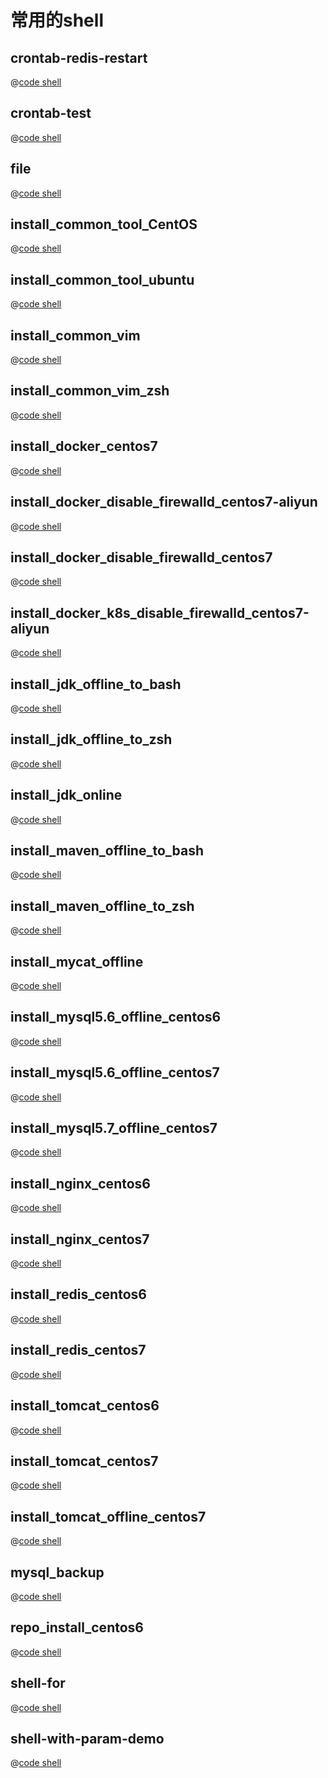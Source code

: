 # 常用的shell

 

## crontab-redis-restart

@[code shell](./shells/crontab-redis-restart.sh)

## crontab-test

@[code shell](./shells/crontab-test.sh)

## file

@[code shell](./shells/file.mjs)

## install_common_tool_CentOS

@[code shell](./shells/install_common_tool_CentOS.sh)

## install_common_tool_ubuntu

@[code shell](./shells/install_common_tool_ubuntu.sh)

## install_common_vim

@[code shell](./shells/install_common_vim.sh)

## install_common_vim_zsh

@[code shell](./shells/install_common_vim_zsh.sh)

## install_docker_centos7

@[code shell](./shells/install_docker_centos7.sh)

## install_docker_disable_firewalld_centos7-aliyun

@[code shell](./shells/install_docker_disable_firewalld_centos7-aliyun.sh)

## install_docker_disable_firewalld_centos7

@[code shell](./shells/install_docker_disable_firewalld_centos7.sh)

## install_docker_k8s_disable_firewalld_centos7-aliyun

@[code shell](./shells/install_docker_k8s_disable_firewalld_centos7-aliyun.sh)

## install_jdk_offline_to_bash

@[code shell](./shells/install_jdk_offline_to_bash.sh)

## install_jdk_offline_to_zsh

@[code shell](./shells/install_jdk_offline_to_zsh.sh)

## install_jdk_online

@[code shell](./shells/install_jdk_online.sh)

## install_maven_offline_to_bash

@[code shell](./shells/install_maven_offline_to_bash.sh)

## install_maven_offline_to_zsh

@[code shell](./shells/install_maven_offline_to_zsh.sh)

## install_mycat_offline

@[code shell](./shells/install_mycat_offline.sh)

## install_mysql5.6_offline_centos6

@[code shell](./shells/install_mysql5.6_offline_centos6.sh)

## install_mysql5.6_offline_centos7

@[code shell](./shells/install_mysql5.6_offline_centos7.sh)

## install_mysql5.7_offline_centos7

@[code shell](./shells/install_mysql5.7_offline_centos7.sh)

## install_nginx_centos6

@[code shell](./shells/install_nginx_centos6.sh)

## install_nginx_centos7

@[code shell](./shells/install_nginx_centos7.sh)

## install_redis_centos6

@[code shell](./shells/install_redis_centos6.sh)

## install_redis_centos7

@[code shell](./shells/install_redis_centos7.sh)

## install_tomcat_centos6

@[code shell](./shells/install_tomcat_centos6.sh)

## install_tomcat_centos7

@[code shell](./shells/install_tomcat_centos7.sh)

## install_tomcat_offline_centos7

@[code shell](./shells/install_tomcat_offline_centos7.sh)

## mysql_backup

@[code shell](./shells/mysql_backup.sh)

## repo_install_centos6

@[code shell](./shells/repo_install_centos6.sh)

## shell-for

@[code shell](./shells/shell-for.sh)

## shell-with-param-demo

@[code shell](./shells/shell-with-param-demo.sh)
